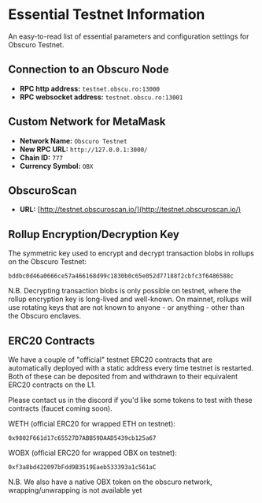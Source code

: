 # Essential Testnet Information
An easy-to-read list of essential parameters and configuration settings for Obscuro Testnet.

## Connection to an Obscuro Node
- **RPC http address:** `testnet.obscu.ro:13000`
- **RPC websocket address:** `testnet.obscu.ro:13001`

## Custom Network for MetaMask
- **Network Name:** `Obscuro Testnet`
- **New RPC URL:** `http://127.0.0.1:3000/`
- **Chain ID:** `777`
- **Currency Symbol:** `OBX`

## ObscuroScan
- **URL:** [http://testnet.obscuroscan.io/](http://testnet.obscuroscan.io/)

## Rollup Encryption/Decryption Key
The symmetric key used to encrypt and decrypt transaction blobs in rollups on the Obscuro Testnet:

```
bddbc0d46a0666ce57a466168d99c1830b0c65e052d77188f2cbfc3f6486588c
```

N.B. Decrypting transaction blobs is only possible on testnet, where the rollup encryption key is long-lived and 
well-known. On mainnet, rollups will use rotating keys that are not known to anyone - or anything - other than the 
Obscuro enclaves.

## ERC20 Contracts
We have a couple of "official" testnet ERC20 contracts that are automatically deployed with a static address every time 
testnet is restarted. Both of these can be deposited from and withdrawn to their equivalent ERC20 contracts on the L1.

Please contact us in the discord if you'd like some tokens to test with these contracts (faucet coming soon).

WETH (official ERC20 for wrapped ETH on testnet):

```
0x9802F661d17c65527D7ABB59DAAD5439cb125a67
```

WOBX (official ERC20 for wrapped OBX on testnet):

```
0xf3a8bd422097bFdd9B3519Eaeb533393a1c561aC
```

N.B. We also have a native OBX token on the obscuro network, wrapping/unwrapping is not available yet
